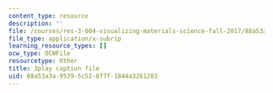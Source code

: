 ```yaml
---
content_type: resource
description: ''
file: /courses/res-3-004-visualizing-materials-science-fall-2017/88a53a3a95395c528f7f1844a3261283_n9eMl6uLZeU.vtt
file_type: application/x-subrip
learning_resource_types: []
ocw_type: OCWFile
resourcetype: Other
title: 3play caption file
uid: 88a53a3a-9539-5c52-8f7f-1844a3261283
---
```

